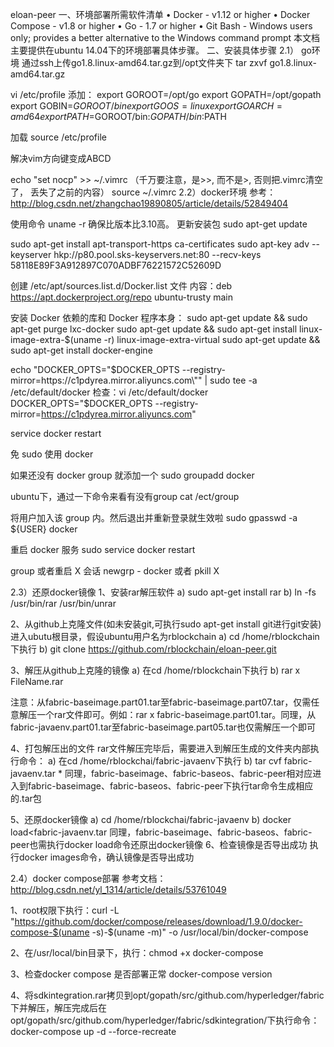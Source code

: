 eloan-peer
一、环境部署所需软件清单 •	Docker - v1.12 or higher •	Docker Compose - v1.8 or higher •	Go - 1.7 or higher •	Git Bash - Windows users only; provides a better alternative to the Windows command prompt 本文档主要提供在ubuntu 14.04下的环境部署具体步骤。 二、安装具体步骤 2.1） go环境 通过ssh上传go1.8.linux-amd64.tar.gz到/opt文件夹下 tar zxvf go1.8.linux-amd64.tar.gz

vi /etc/profile 添加： export GOROOT=/opt/go export GOPATH=/opt/gopath export GOBIN=$GOROOT/bin export GOOS=linux export GOARCH=amd64 export PATH=$GOROOT/bin:$GOPATH/bin:$PATH

加载 source /etc/profile

解决vim方向键变成ABCD

echo "set nocp" >> ~/.vimrc （千万要注意，是>>, 而不是>, 否则把.vimrc清空了， 丢失了之前的内容）
source ~/.vimrc
2.2）docker环境 参考：http://blog.csdn.net/zhangchao19890805/article/details/52849404

使用命令 uname -r 确保比版本比3.10高。 更新安装包 sudo apt-get update

sudo apt-get install apt-transport-https ca-certificates sudo apt-key adv --keyserver hkp://p80.pool.sks-keyservers.net:80 --recv-keys 58118E89F3A912897C070ADBF76221572C52609D

创建 /etc/apt/sources.list.d/Docker.list 文件 内容：deb https://apt.dockerproject.org/repo ubuntu-trusty main

安装 Docker 依赖的库和 Docker 程序本身： sudo apt-get update && sudo apt-get purge lxc-docker sudo apt-get update && sudo apt-get install linux-image-extra-$(uname -r) linux-image-extra-virtual sudo apt-get update && sudo apt-get install docker-engine

echo "DOCKER_OPTS="$DOCKER_OPTS --registry-mirror=https://c1pdyrea.mirror.aliyuncs.com\"" | sudo tee -a /etc/default/docker 检查：vi /etc/default/docker DOCKER_OPTS="$DOCKER_OPTS --registry-mirror=https://c1pdyrea.mirror.aliyuncs.com"

service docker restart

免 sudo 使用 docker

如果还没有 docker group 就添加一个 sudo groupadd docker

ubuntu下，通过一下命令来看有没有group cat /ect/group

将用户加入该 group 内。然后退出并重新登录就生效啦 sudo gpasswd -a ${USER} docker

重启 docker 服务 sudo service docker restart

group 或者重启 X 会话 newgrp - docker 或者 pkill X

2.3）还原docker镜像 1、安装rar解压软件 a) sudo apt-get install rar b) ln -fs /usr/bin/rar /usr/bin/unrar

2、从github上克隆文件(如未安装git,可执行sudo apt-get install git进行git安装) 进入ubutu根目录，假设ubuntu用户名为rblockchain a) cd /home/rblockchain下执行 b) git clone https://github.com/rblockchain/eloan-peer.git

3、解压从github上克隆的镜像 a) 在cd /home/rblockchain下执行 b) rar x FileName.rar

注意：从fabric-baseimage.part01.tar至fabric-baseimage.part07.tar，仅需任意解压一个rar文件即可。例如：rar x fabric-baseimage.part01.tar。同理，从fabric-javaenv.part01.tar至fabric-baseimage.part05.tar也仅需解压一个即可

4、打包解压出的文件 rar文件解压完毕后，需要进入到解压生成的文件夹内部执行命令： a) 在cd /home/rblockchai/fabric-javaenv下执行 b) tar cvf fabric-javaenv.tar * 同理，fabric-baseimage、fabric-baseos、fabric-peer相对应进入到fabric-baseimage、fabric-baseos、fabric-peer下执行tar命令生成相应的.tar包

5、还原docker镜像 a) cd /home/rblockchai/fabric-javaenv b) docker load<fabric-javaenv.tar 同理，fabric-baseimage、fabric-baseos、fabric-peer也需执行docker load命令还原出docker镜像 6、检查镜像是否导出成功 执行docker images命令，确认镜像是否导出成功

2.4）docker compose部署 参考文档：http://blog.csdn.net/yl_1314/article/details/53761049

1、root权限下执行：curl -L "https://github.com/docker/compose/releases/download/1.9.0/docker-compose-$(uname -s)-$(uname -m)" -o /usr/local/bin/docker-compose

2、在/usr/local/bin目录下，执行：chmod +x docker-compose

3、检查docker compose 是否部署正常 docker-compose version

4、将sdkintegration.rar拷贝到opt/gopath/src/github.com/hyperledger/fabric下并解压，解压完成后在opt/gopath/src/github.com/hyperledger/fabric/sdkintegration/下执行命令：docker-compose up -d --force-recreate